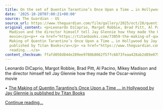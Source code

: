 ```yaml
---
title: On the set of Quentin Tarantino’s Once Upon a Time … in Hollywood – in pictures
date: '2025-10-28T07:00:21+00:00'
source: The Guardian - US
source_url: https://www.theguardian.com/film/gallery/2025/oct/28/quentin-tarantino-once-upon-a-time-in-hollywood-leonardo-dicaprio-in-pictures
original_content: <p>Leonardo DiCaprio, Margot Robbie, Brad Pitt, Al Pacino, Mikey
  Madison and the director himself tell Jay Glennie how they made the Oscar-winning
  movie</p><p>• <a href="https://titanbooks.com/73059-the-making-of-quentin-tarantinos-once-upon-a-time-in-hollywood/">The
  Making of Quentin Tarantino’s Once Upon a Time … in Hollywood by Jay Glennie is
  published by Titan Books</a></p> <a href="https://www.theguardian.com/film/gallery/2025/oct/28/quentin-tarantino-once-upon-a-time-in-hollywood-leonardo-dicaprio-in-pictures">Continue
  reading...</a>
content_checksum: ffafd050d84de289ee9780b8662f57fc6873feaa428ab2d89e0756e0a109caed
---
```


Leonardo DiCaprio, Margot Robbie, Brad Pitt, Al Pacino, Mikey Madison and the director himself tell Jay Glennie how they made the Oscar-winning movie

• [The Making of Quentin Tarantino’s Once Upon a Time … in Hollywood by Jay Glennie is published by Titan Books](https://titanbooks.com/73059-the-making-of-quentin-tarantinos-once-upon-a-time-in-hollywood/)

 [Continue reading...](https://www.theguardian.com/film/gallery/2025/oct/28/quentin-tarantino-once-upon-a-time-in-hollywood-leonardo-dicaprio-in-pictures)